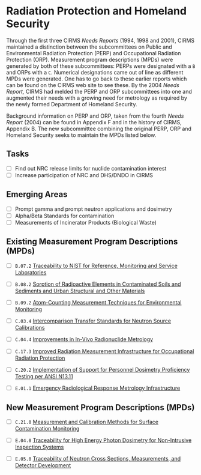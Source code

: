 # Radiation Protection and Homeland Security

Through the first three CIRMS *Needs Reports* (1994, 1998 and 2001), CIRMS
maintained a distinction between the subcommittees on Public and Environmental
Radiation Protection (PERP) and Occupational Radiation Protection (ORP).
Measurement program descriptions (MPDs) were generated by both of these
subcommittees: PERPs were designated with a `B` and ORPs with a `C`. Numerical
designations came out of line as different MPDs were generated. One has to go
back to these earlier reports which can be found on the CIRMS web site to see
these. By the 2004 *Needs Report,* CIRMS had melded the PERP and ORP
subcommittees into one and augmented their needs with a growing need for
metrology as required by the newly formed Department of Homeland Security.

Background information on PERP and ORP, taken from the fourth *Needs Report*
(2004) can be found in Appendix F and in the history of CIRMS, Appendix B. The
new subcommittee combining the original PERP, ORP and Homeland Security seeks to
maintain the MPDs listed below.

## Tasks

- [ ] Find out NRC release limits for nuclide contamination interest
- [ ] Increase participation of NRC and DHS/DNDO in CIRMS

## Emerging Areas

- [ ] Prompt gamma and prompt neutron applications and dosimetry
- [ ] Alpha/Beta Standards for contamination
- [ ] Measurements of Incinerator Products (Biological Waste)

## Existing Measurement Program Descriptions (MPDs)

- [ ] `B.07.2` [Traceability to NIST for Reference, Monitoring and Service Laboratories](./B.07.2-traceability-labs.md)

- [ ] `B.08.2` [Sorption of Radioactive Elements in Contaminated Soils and Sediments and Urban Structural and Other Materials](./B.08.2-radioactive-sorption.md)

- [ ] `B.09.2` [Atom-Counting Measurement Techniques for Environmental Monitoring](./B.09.2-atom-counting.md)

- [ ] `C.03.4` [Intercomparison Transfer Standards for Neutron Source Calibrations](./C.03.4-calibration-neutron-source.md)

- [ ] `C.04.4` [Improvements in In-Vivo Radionuclide Metrology](./C.04.4-radionuclides-in-vivo.md)

- [ ] `C.17.3` [Improved Radiation Measurement Infrastructure for Occupational Radiation Protection](./C.17.3-protection-occupational.md)

- [ ] `C.20.2` [Implementation of Support for Personnel Dosimetry Proficiency Testing per ANSI N13.11](./C.20.2-testing-dosimetry-ansi.md)

- [ ] `E.01.1` [Emergency Radiological Response Metrology Infrastructure](./E.01.1-emergency-response.md)

## New Measurement Program Descriptions (MPDs)

- [ ] `C.21.0` [Measurement and Calibration Methods for Surface Contamination Monitoring]()

- [ ] `E.04.0` [Traceability for High Energy Photon Dosimetry for Non-Intrusive Inspection Systems]()

- [ ] `E.05.0` [Traceability of Neutron Cross Sections, Measurements, and Detector Development]()
